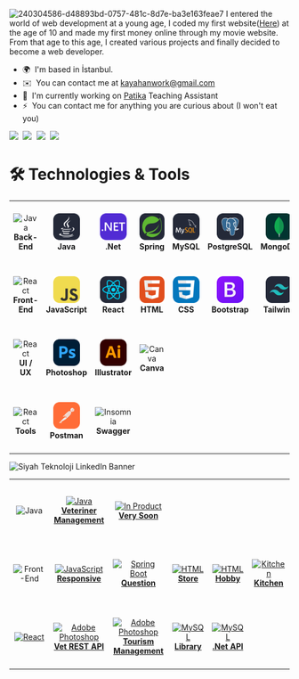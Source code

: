 ![240304586-d48893bd-0757-481c-8d7e-ba3e163feae7](https://github.com/batuhanlog/batuhanlog/assets/82649079/12ab4758-8f2c-405f-9af8-025a4a2e1977)
I entered the world of web development at a young age, I coded my first website(<a href="https://dincicocuklar.tr.gg/" target="_blank">Here</a>) at the age of 10 and made my first money online through my movie website.
From that age to this age, I created various projects and finally decided to become a web developer.


* 🌍  I'm based in İstanbul.
* ✉️  You can contact me at [kayahanwork@gmail.com](mailto:kayahanwork@gmail.com)
* 🚀  I'm currently working on [Patika](http://patika.dev) Teaching Assistant
* ⚡  You can contact me for anything you are curious about (I  won't eat you)
<!-- Social Links -->
<p>
   <kbd>
      <a target="_blank" href="https://twitter.com/batuhanlog" title="Twitter - @batuhanlog"><img src="https://img.shields.io/badge/Twitter-1D9BF0.svg?style=for-the-badge&logo=Twitter&logoColor=white" /></a>
      <a target="_blank" href="https://www.linkedin.com/in/batuhankayahan" title="LinkedIn - Batuhan Kayahan"><img src="https://img.shields.io/badge/LinkedIn-0A66C2.svg?style=for-the-badge&logo=LinkedIn&logoColor=white" /></a>
     <a target="_blank" href="https://medium.com/@batuhankayahan" title="Medium - Batuhan Kayahan"><img src="https://img.shields.io/badge/Medium-12100E?style=for-the-badge&logo=medium&logoColor=white" /></a>
     <a target="_blank" href="mailto:kayahanwork@gmail.com" title="Mail - Batuhan Kayahan"><img src="https://img.shields.io/badge/Gmail-EA4335.svg?style=for-the-badge&logo=Gmail&logoColor=white" /></a>
  </kbd>
</p>

# 🛠️ Technologies & Tools

<table>
  <tr>
    <td align="center" height="108" width="108">
      <img
        src="https://static.vecteezy.com/system/resources/previews/020/121/474/original/backend-icon-design-free-vector.jpg"
        width="48"
        height="48"
        alt="Java"
      />
      <br /><strong>Back-End</strong>
    </td>
    <td align="center" height="108" width="108">
      <img
        src="https://github.com/tandpfun/skill-icons/raw/main/icons/Java-Dark.svg"
        width="48"
        height="48"
        alt="Java"
      />
      <br /><strong>Java</strong>
    </td>
     <td align="center" height="108" width="108">
      <img
        src="https://github.com/tandpfun/skill-icons/raw/main/icons/DotNet.svg"
        width="48"
        height="48"
        alt="Java"
      />
      <br /><strong>.Net</strong>
    </td>
    <td align="center" height="108" width="108">
      <img
        src="https://github.com/tandpfun/skill-icons/raw/main/icons/Spring-Dark.svg"
        width="48"
        height="48"
        alt="Spring Boot"
      />
      <br /><strong>Spring</strong>
    </td>
    <td align="center" height="108" width="108">
      <img
        src="https://github.com/tandpfun/skill-icons/raw/main/icons/MySQL-Dark.svg"
        width="48"
        height="48"
        alt="MySQL"
      />
      <br /><strong>MySQL</strong>
    </td>
    <td align="center" height="108" width="108">
      <img
        src="https://github.com/tandpfun/skill-icons/raw/main/icons/PostgreSQL-Dark.svg"
        width="48"
        height="48"
        alt="PostgreSQL"
      />
      <br /><strong>PostgreSQL</strong>
    </td>
    <td align="center" height="108" width="108">
      <img
        src="https://github.com/tandpfun/skill-icons/raw/main/icons/MongoDB.svg"
        width="48"
        height="48"
        alt="MongoDB"
      />
      <br /><strong>MongoDB</strong>
    </td>
    <td align="center" height="108" width="108">
      <img
        src="https://github.com/tandpfun/skill-icons/raw/main/icons/Docker.svg"
        width="48"
        height="48"
        alt="Docker"
      />
      <br /><strong>Docker</strong>
    </td>
  </tr>
  <tr>
    <td align="center" height="108" width="108">
      <img
        src="https://www.pngitem.com/pimgs/m/561-5615118_front-end-development-icon-clipart-png-download-transparent.png"
        width="48"
        height="48"
        alt="React"
      />
      <br /><strong>Front-End</strong>
    </td>
    <td align="center" height="108" width="108">
      <img
        src="https://github.com/tandpfun/skill-icons/raw/main/icons/JavaScript.svg"
        width="48"
        height="48"
        alt="JavaScript"
      />
      <br /><strong>JavaScript</strong>
    </td>
    <td align="center" height="108" width="108">
      <img
        src="https://github.com/tandpfun/skill-icons/raw/main/icons/React-Dark.svg"
        width="48"
        height="48"
        alt="React"
      />
      <br /><strong>React</strong>
    </td>
       <td align="center" height="108" width="108">
      <img
        src="https://github.com/tandpfun/skill-icons/raw/main/icons/HTML.svg"
        width="48"
        height="48"
        alt="HTML"
      />
      <br /><strong>HTML</strong>
    </td>
       <td align="center" height="108" width="108">
      <img
        src="https://github.com/tandpfun/skill-icons/raw/main/icons/CSS.svg"
        width="48"
        height="48"
        alt="CSS"
      />
      <br /><strong>CSS</strong>
    </td>
    </td>
       <td align="center" height="108" width="108">
      <img
        src="https://github.com/tandpfun/skill-icons/raw/main/icons/Bootstrap.svg"
        width="48"
        height="48"
        alt="Bootstrap"
      />
      <br /><strong>Bootstrap</strong>
    </td>
    </td>
       <td align="center" height="108" width="108">
      <img
        src="https://github.com/tandpfun/skill-icons/raw/main/icons/TailwindCSS-Dark.svg"
        width="48"
        height="48"
        alt="TailwindCss"
      />
      <br /><strong>Tailwind</strong>
    </td>
    </td>
       <td align="center" height="108" width="108">
      <img
        src="https://github.com/tandpfun/skill-icons/raw/main/icons/Vite-Dark.svg"
        width="48"  
        height="48"
        alt="Tailwind CSS"
      />
      <br /><strong>Vite JS</strong>
    </td>
    </td>
       <td align="center" height="108" width="108">
      <img
        src="https://github.com/tandpfun/skill-icons/raw/main/icons/Redux.svg"
        width="48"
        height="48"
        alt="Electron"
      />
      <br /><strong>Redux</strong>
    </td>


  </tr>
  <tr>
    <td align="center" height="108" width="108">
      <img
        src="https://static.vecteezy.com/system/resources/previews/015/771/729/non_2x/ui-ux-designer-icon-design-free-vector.jpg"
        width="48"
        height="48"
        alt="React"
      />
      <br /><strong>UI / UX</strong>
    </td>
    <td align="center" height="108" width="108">
      <img
        src="https://github.com/tandpfun/skill-icons/raw/main/icons/Photoshop.svg"
        width="48"
        height="48"
        alt="Adobe Photoshop"
      />
      <br /><strong>Photoshop</strong>
    </td>
    <td align="center" height="108" width="108">
      <img
        src="https://github.com/tandpfun/skill-icons/raw/main/icons/Illustrator.svg"
        width="48"
        height="48"
        alt="Adobe Illustrator"
      />
      <br /><strong>Illustrator</strong>
    </td>
    <td align="center" height="108" width="108">
      <img
        src="https://i.pinimg.com/originals/ea/27/eb/ea27eb4a6229bfa4fa24cee2e9547c01.png"
        width="48"
        height="48"
        alt="Canva"
      />
      <br /><strong> Canva</strong>
    </td>
    </tr>
  <tr>
    <td align="center" height="108" width="108">
      <img
        src="https://png.pngtree.com/png-clipart/20191027/ourmid/pngtree-tool-icon-png-image_1869818.jpg"
        width="48"
        height="48"
        alt="React"
      />
    <br /><strong>Tools</strong>
    </td>
    <td align="center" height="108" width="108">
      <img
        src="https://github.com/tandpfun/skill-icons/raw/main/icons/Postman.svg"
        width="48"
        height="48"
        alt="Postman"
      />
      <br /><strong>Postman</strong>
    </td>
    <td align="center" height="108" width="108">
      <img
        src="https://static-00.iconduck.com/assets.00/swagger-icon-1024x1024-09037v1r.png"
        width="48"
        height="48"
        alt="Insomnia"
      />
      <br /><strong>Swagger</strong>
    </td>
  
  </tr>


</table>


![Siyah Teknoloji LinkedIn Banner](https://github.com/batuhanlog/batuhanlog/assets/82649079/04ced5f4-ed34-40e3-ae36-a5427b47228e)


<table>
  <tr>
    <td align="center" height="108" width="108">
      <img
        src="https://github.com/batuhanlog/batuhanlog/assets/82649079/07e08832-657d-4d4c-b8f1-804183761d6d"
        width="118"
        height="88"
        alt="Java"
      />
      <br /><strong></strong>
    </td>
    <td align="center" height="108" width="108">
    <a href="https://github.com/batuhanlog/Veterinary_Management">
      <img
        src="https://github.com/batuhanlog/batuhanlog/assets/82649079/8b4e196f-c0db-4e14-a3ea-4d78cc1e6312"
        width="148"
        height="48"
        alt="Java"
      />
      <br /><strong>Veteriner Management</strong>
    <td align="center" height="108" width="108">
    <a href="#">
      <img
        src="https://simpauldesign.com/wp-content/uploads/2019/02/sky.garden.jpg"
        width="118"
        height="68"
        alt="In Product"
      />
      <br /><strong>Very Soon</strong>

  </tr>
  <tr>
    <td align="center" height="108" width="108">
      <img
        src="https://github.com/batuhanlog/batuhanlog/assets/82649079/72a7aa10-336d-4d29-9787-0a87de589f5d"
        width="118"
        height="88"
        alt="Front-End"
      />
      <br /><strong></strong>
    </td>
    <td align="center" height="108" width="108">
          <a href="https://github.com/batuhanlog/Spor-Center-Web-Site">
      <img
        src="https://github.com/batuhanlog/batuhanlog/assets/82649079/f749a5e9-0a06-4478-a26d-7b0901630b2f"
        width="148"
        height="58"
        alt="JavaScript"
      />
      <br /><strong>Responsive </strong>
   <td align="center" height="108" width="108">
        <a href="https://github.com/batuhanlog/Question_Project-JS-REACT-">
      <img
        src="https://github.com/batuhanlog/batuhanlog/assets/82649079/af2dada1-ea72-4434-b338-4bcb3bb9ccea"
        width="148"
        height="68"
        alt="Spring Boot"
      />
      <br /><strong>Question </strong>
    </td>
       <td align="center" height="108" width="108">
             <a href="https://github.com/batuhanlog/Front-end-Projects/tree/main/Bootstrap/MusicStore">
      <img
        src="https://github.com/batuhanlog/batuhanlog/assets/82649079/f56f3967-c846-44f4-9a84-279d8f3367d4"
        width="148"
        height="58"
        alt="HTML"
      />
      <br /><strong>Store</strong>
    </td>
      </td>
       <td align="center" height="108" width="108">
             <a href="https://github.com/batuhanlog/Front-end-Projects/tree/main/CSS/Hobby">
      <img
        src="https://github.com/batuhanlog/batuhanlog/assets/82649079/816e3a41-9656-409a-a2f6-af9446931279"
        width="148"
        height="58"
        alt="HTML"
      />
      <br /><strong>Hobby </strong>
    </td>
<td align="center" height="108" width="108">
             <a href="https://github.com/batuhanlog/Front-end-Projects/tree/main/CSS/MusicStore">
      <img
        src="https://raw.githubusercontent.com/batuhanlog/Front-end-Projects/main/JavaScript/AsianKitchen/ss.png"
        width="148"
        height="58"
        alt="Kitchen"
      />
      <br /><strong>Kitchen </strong>
    </td>
 

  </tr>
  <tr>
    <td align="center" height="108" width="138">
                   <a href="https://github.com/batuhanlog/Front-end-Projects/tree/main">
      <img
        src="https://github.com/batuhanlog/batuhanlog/assets/82649079/2a892cb5-8c08-4129-bb38-6dc3471e9f3d"
        width="118"
        height="88"
        alt="React"
      />
      <br /><strong></strong>
    </td>
    <td align="center" height="108" width="108">
          <a href="https://github.com/batuhanlog/Veterinary-Management-System">
      <img
        src="https://github.com/batuhanlog/batuhanlog/assets/82649079/0b4a7bef-2178-48d6-b89f-40a1c96b99f3"
        width="108"
        height="48"
        alt="Adobe Photoshop"
      />
      <br /><strong>Vet REST API</strong>
    </td>
    </td>
    <td align="center" height="108" width="108">
          <a href="https://github.com/batuhanlog/Turizm-Acenta-Sistemi">
      <img
        src="https://github.com/batuhanlog/batuhanlog/assets/82649079/f338a511-5137-4737-b502-909a8eea80fe"
        width="148"
        height="48"
        alt="Adobe Photoshop"
      />
      <br /><strong>Tourism Management </strong>
    </td>
    </td>
    <td align="center" height="108" width="108">
          <a href="https://github.com/batuhanlog/Library/tree/main">
      <img
        src="https://github.com/batuhanlog/batuhanlog/assets/82649079/6a413d31-4504-4ea0-bc59-9208fa93cf17"
        width="148"
        height="78"
        alt="MySQL"
      />
      <br /><strong>Library</strong>
    </td>
     </td>
    <td align="center" height="108" width="108">
          <a href="https://github.com/batuhanlog/.Net-NLayer-Project">
      <img
        src="![Screenshot (55)](https://github.com/user-attachments/assets/3e0dff39-dbce-4306-9199-c986b5b872d0)"
        width="148"
        height="78"
        alt="MySQL"
      />
      <br /><strong>.Net API</strong>
    </td>
    
  </tr>


</table>
